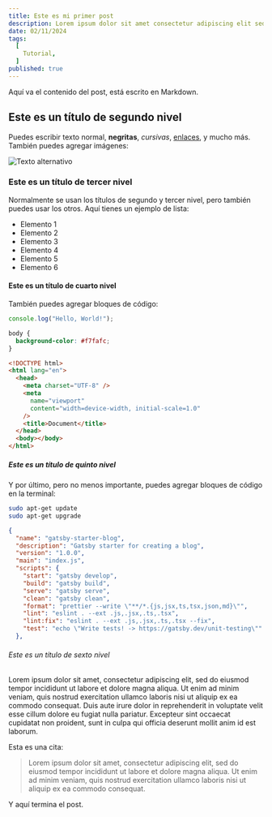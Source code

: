 ```yaml
---
title: Este es mi primer post
description: Lorem ipsum dolor sit amet consectetur adipiscing elit sed do eiusmod tempor incididunt ut labore et dolore magna aliqua ut enim ad minim veniam quis nostrud
date: 02/11/2024
tags:
  [
    Tutorial,
  ]
published: true
---
```


Aquí va el contenido del post, está escrito en Markdown.

## Este es un título de segundo nivel

Puedes escribir texto normal, **negritas**, *cursivas*, [enlaces](https://www.google.com), y mucho más. También puedes agregar imágenes:

![Texto alternativo](https://via.placeholder.com/250)

### Este es un título de tercer nivel

Normalmente se usan los títulos de segundo y tercer nivel, pero también puedes usar los otros. Aquí tienes un ejemplo de lista:

- Elemento 1
- Elemento 2
- Elemento 3
- Elemento 4
- Elemento 5
- Elemento 6

#### Este es un título de cuarto nivel

También puedes agregar bloques de código:

```javascript
console.log("Hello, World!");
```

```css
body {
  background-color: #f7fafc;
}
```

```html
<!DOCTYPE html>
<html lang="en">
  <head>
    <meta charset="UTF-8" />
    <meta
      name="viewport"
      content="width=device-width, initial-scale=1.0"
    />
    <title>Document</title>
  </head>
  <body></body>
</html>
```


##### Este es un título de quinto nivel

Y por último, pero no menos importante, puedes agregar bloques de código en la terminal:

```bash
sudo apt-get update
sudo apt-get upgrade
```

```json
{
  "name": "gatsby-starter-blog",
  "description": "Gatsby starter for creating a blog",
  "version": "1.0.0",
  "main": "index.js",
  "scripts": {
    "start": "gatsby develop",
    "build": "gatsby build",
    "serve": "gatsby serve",
    "clean": "gatsby clean",
    "format": "prettier --write \"**/*.{js,jsx,ts,tsx,json,md}\"",
    "lint": "eslint . --ext .js,.jsx,.ts,.tsx",
    "lint:fix": "eslint . --ext .js,.jsx,.ts,.tsx --fix",
    "test": "echo \"Write tests! -> https://gatsby.dev/unit-testing\""
  },
```

###### Este es un título de sexto nivel

Lorem ipsum dolor sit amet, consectetur adipiscing elit, sed do eiusmod tempor incididunt ut labore et dolore magna aliqua. Ut enim ad minim veniam, quis nostrud exercitation ullamco laboris nisi ut aliquip ex ea commodo consequat. Duis aute irure dolor in reprehenderit in voluptate velit esse cillum dolore eu fugiat nulla pariatur. Excepteur sint occaecat cupidatat non proident, sunt in culpa qui officia deserunt mollit anim id est laborum.

Esta es una cita:

> Lorem ipsum dolor sit amet, consectetur adipiscing elit, sed do eiusmod tempor incididunt ut labore et dolore magna aliqua. Ut enim ad minim veniam, quis nostrud exercitation ullamco laboris nisi ut aliquip ex ea commodo consequat.

Y aquí termina el post.



